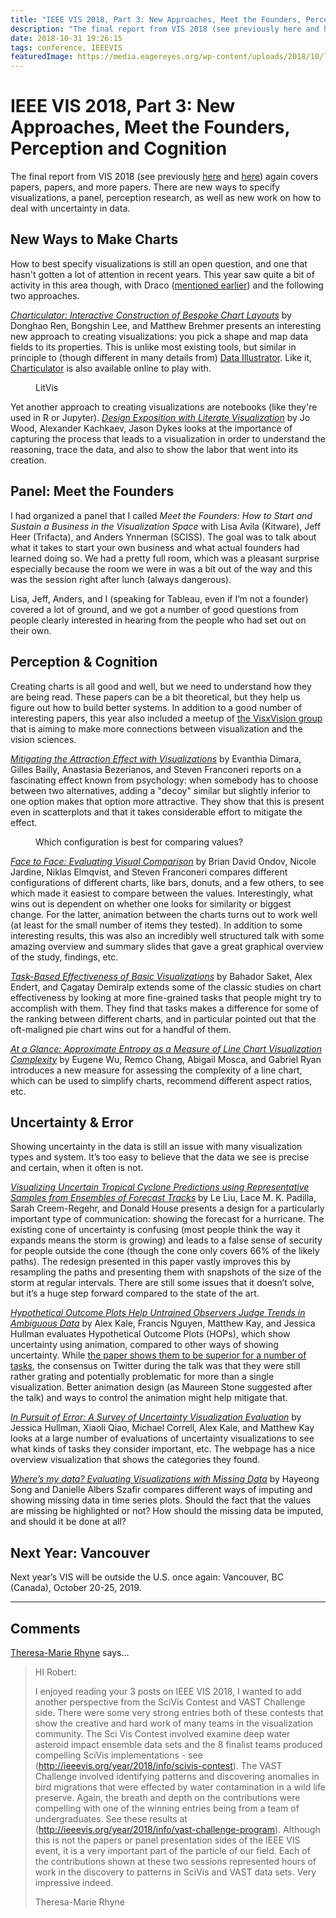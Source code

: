 ```yaml
---
title: "IEEE VIS 2018, Part 3: New Approaches, Meet the Founders, Perception and Cognition"
description: "The final report from VIS 2018 (see previously here and here) again covers papers, papers, and more papers. There are new ways to specify visualizations, a panel, perception research, as well as new work on how to deal with uncertainty in data."
date: 2018-10-31 19:26:15
tags: conference, IEEEVIS
featuredImage: https://media.eagereyes.org/wp-content/uploads/2018/10/litvis.jpg
---
```


# IEEE VIS 2018, Part 3: New Approaches, Meet the Founders, Perception and Cognition

The final report from VIS 2018 (see previously <a href="/blog/2018/ieee-vis-2018-viscomm-visinpractice-beliv-best-papers">here</a> and <a href="/blog/2018/ieee-vis-2018-time-evaluation-dashboards-the-future-of-vis">here</a>) again covers papers, papers, and more papers. There are new ways to specify visualizations, a panel, perception research, as well as new work on how to deal with uncertainty in data.

## New Ways to Make Charts

How to best specify visualizations is still an open question, and one that hasn't gotten a lot of attention in recent years. This year saw quite a bit of activity in this area though, with Draco (<a href="/blog/2018/ieee-vis-2018-viscomm-visinpractice-beliv-best-papers">mentioned earlier</a>) and the following two approaches.

<a href="https://www.microsoft.com/en-us/research/publication/charticulator-interactive-construction-of-bespoke-chart-layouts-2/"><em>Charticulator: Interactive Construction of Bespoke Chart Layouts</em></a> by Donghao Ren, Bongshin Lee, and Matthew Brehmer presents an interesting new approach to creating visualizations: you pick a shape and map data fields to its properties. This is unlike most existing tools, but similar in principle to (though different in many details from) <a href="http://data-illustrator.com">Data Illustrator</a>. Like it, <a href="http://charticulator.com">Charticulator</a> is also available online to play with.

<figure class="wp-block-image"><img src="https://media.eagereyes.org/wp-content/uploads/2018/10/litvis.jpg" alt="" class="wp-image-10916"/><figcaption>LitVis</figcaption></figure>

Yet another approach to creating visualizations are notebooks (like they're used in R or Jupyter). <em><a href="http://litvis.org">Design Exposition with Literate Visualization</a></em> by Jo Wood, Alexander Kachkaev, Jason Dykes looks at the importance of capturing the process that leads to a visualization in order to understand the reasoning, trace the data, and also to show the labor that went into its creation.<br>

## Panel: Meet the Founders

I had organized a panel that I called <em>Meet the Founders: How to Start and Sustain a Business in the Visualization Space</em> with Lisa Avila (Kitware), Jeff Heer (Trifacta), and Anders Ynnerman (SCISS). The goal was to talk about what it takes to start your own business and what actual founders had learned doing so. We had a pretty full room, which was a pleasant surprise especially because the room we were in was a bit out of the way and this was the session right after lunch (always dangerous).

Lisa, Jeff, Anders, and I (speaking for Tableau, even if I’m not a founder) covered a lot of ground, and we got a number of good questions from people clearly interested in hearing from the people who had set out on their own.

## Perception &amp; Cognition

Creating charts is all good and well, but we need to understand how they are being read. These papers can be a bit theoretical, but they help us figure out how to build better systems. In addition to a good number of interesting papers, this year also included a meetup of <a href="http://visxvision.com/">the VisxVision group</a> that is aiming to make more connections between visualization and the vision sciences.

<em><a href="https://aviz.fr/deletion">Mitigating the Attraction Effect with Visualizations</a></em> by Evanthia Dimara, Gilles Bailly, Anastasia Bezerianos, and Steven Franconeri reports on a fascinating effect known from psychology: when somebody has to choose between two alternatives, adding a "decoy" similar but slightly inferior to one option makes that option more attractive. They show that this is present even in scatterplots and that it takes considerable effort to mitigate the effect.

<figure class="wp-block-image"><img src="https://media.eagereyes.org/wp-content/uploads/2018/10/face2face-teaser.png" alt="" class="wp-image-10915"/><figcaption>Which configuration is best for comparing values?</figcaption></figure>

<em><a href="http://hcil.umd.edu/visualcomparison">Face to Face: Evaluating Visual Comparison</a></em> by Brian David Ondov, Nicole Jardine, Niklas Elmqvist, and Steven Franconeri compares different configurations of different charts, like bars, donuts, and a few others, to see which made it easiest to compare between the values. Interestingly, what wins out is dependent on whether one looks for similarity or biggest change. For the latter, animation between the charts turns out to work well (at least for the small number of items they tested). In addition to some interesting results, this was also an incredibly well structured talk with some amazing overview and summary slides that gave a great graphical overview of the study, findings, etc.

<a href="https://github.com/gtvalab/ChartsEffectiveness"><em>Task-Based Effectiveness of Basic Visualizations</em></a> by Bahador Saket, Alex Endert, and Çagatay Demiralp extends some of the classic studies on chart effectiveness by looking at more fine-grained tasks that people might try to accomplish with them. They find that tasks makes a difference for some of the ranking between different charts, and in particular pointed out that the oft-maligned pie chart wins out for a handful of them.

<em><a href="https://github.com/cudbg/pae">At a Glance: Approximate Entropy as a Measure of Line Chart Visualization Complexity</a></em> by Eugene Wu, Remco Chang, Abigail Mosca, and Gabriel Ryan introduces a new measure for assessing the complexity of a line chart, which can be used to simplify charts, recommend different aspect ratios, etc.

## Uncertainty &amp; Error

Showing uncertainty in the data is still an issue with many visualization types and system. It’s too easy to believe that the data we see is precise and certain, when it often is not.

<a href="http://lacepadilla.com/exp/ensemble2018/Analysis.html"><em>Visualizing Uncertain Tropical Cyclone Predictions using Representative Samples from Ensembles of Forecast Tracks</em></a> by Le Liu, Lace M. K. Padilla, Sarah Creem-Regehr, and Donald House presents a design for a particularly important type of communication: showing the forecast for a hurricane. The existing cone of uncertainty is confusing (most people think the way it expands means the storm is growing) and leads to a false sense of security for people outside the cone (though the cone only covers 66% of the likely paths). The redesign presented in this paper vastly improves this by resampling the paths and presenting them with snapshots of the size of the storm at regular intervals. There are still some issues that it doesn’t solve, but it’s a huge step forward compared to the state of the art.

<a href="http://idl.cs.washington.edu/papers/hops-trends/"><em>Hypothetical Outcome Plots Help Untrained Observers Judge Trends in Ambiguous Data</em></a> by Alex Kale, Francis Nguyen, Matthew Kay, and Jessica Hullman evaluates Hypothetical Outcome Plots (HOPs), which show uncertainty using animation, compared to other ways of showing uncertainty. While <a href="https://medium.com/@uwdata/hypothetical-outcome-plots-hops-help-users-separate-signal-from-noise-870d4e2b75d7">the paper shows them to be superior for a number of tasks</a>, the consensus on Twitter during the talk was that they were still rather grating and potentially problematic for more than a single visualization. Better animation design (as Maureen Stone suggested after the talk) and ways to control the animation might help mitigate that.

<a href="http://visualization.ischool.uw.edu/~xiaoliq/uncertainty_vis_eval/"><em>In Pursuit of Error: A Survey of Uncertainty Visualization Evaluation</em></a> by Jessica Hullman, Xiaoli Qiao, Michael Correll, Alex Kale, and Matthew Kay looks at a large number of evaluations of uncertainty visualizations to see what kinds of tasks they consider important, etc. The webpage has a nice overview visualization that shows the categories they found.

<em><a href="http://cmci.colorado.edu/visualab/MissingData/">Where’s my data? Evaluating Visualizations with Missing Data</a></em> by Hayeong Song and Danielle Albers Szafir compares different ways of imputing and showing missing data in time series plots. Should the fact that the values are missing be highlighted or not? How should the missing data be imputed, and should it be done at all?

## Next Year: Vancouver

Next year’s VIS will be outside the U.S. once again: Vancouver, BC (Canada), October 20-25, 2019.


<PostedBy />


<aside class="comments">

---
## Comments

<a href="http://theresamarierhyne.com" rel="nofollow noopener" target="_blank">Theresa-Marie Rhyne</a> says…
>	HI Robert:
>	
>	I enjoyed reading your 3 posts on IEEE VIS 2018,  I wanted to add another perspective from the SciVis Contest and VAST Challenge side.  There were some very strong entries both of these contests that show the creative and hard work of many teams in the visualization community.  The Sci Vis Contest involved examine deep water asteroid impact ensemble data sets and the 8 finalist teams produced compelling SciVis implementations - see (http://ieeevis.org/year/2018/info/scivis-contest).  The VAST Challenge involved identifying patterns and discovering anomalies in bird migrations that were effected by water contamination in a wild life preserve.  Again, the breath and depth on the contributions were compelling with one of the winning entries being from a team of undergraduates. See these results at (http://ieeevis.org/year/2018/info/vast-challenge-program).  Although this is not the papers or panel presentation sides of the IEEE VIS event, it is a very important part of the particle of our field.  Each of the contributions shown at these two sessions represented hours of work in the discovery to patterns in SciVis and VAST data sets.  Very impressive indeed. 
>	
>	Theresa-Marie Rhyne

</aside>

